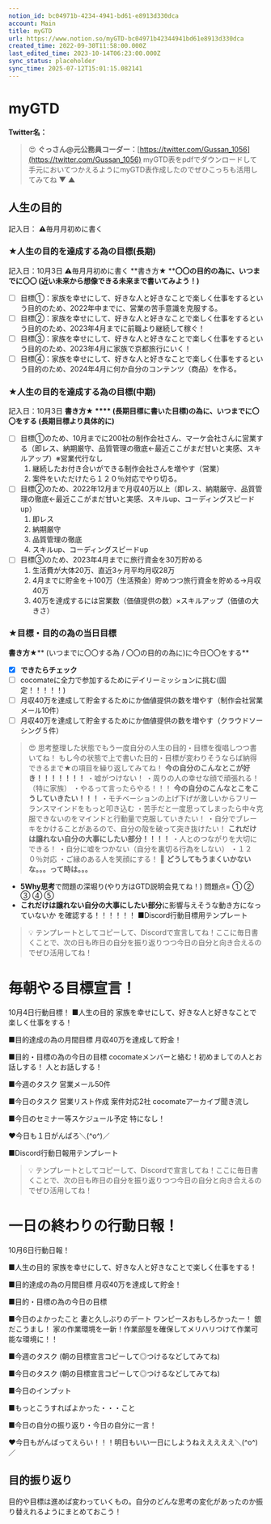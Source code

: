 ```yaml
---
notion_id: bc04971b-4234-4941-bd61-e8913d330dca
account: Main
title: myGTD
url: https://www.notion.so/myGTD-bc04971b42344941bd61e8913d330dca
created_time: 2022-09-30T11:58:00.000Z
last_edited_time: 2023-10-14T06:23:00.000Z
sync_status: placeholder
sync_time: 2025-07-12T15:01:15.082141
---
```

# myGTD

**Twitter名：**
> 😍 **ぐっさん@元公務員コーダー：**[https://twitter.com/Gussan_1056](https://twitter.com/Gussan_1056)
myGTD表をpdfでダウンロードして手元においてつかえるようにmyGTD表作成したのでぜひこっちも活用してみてね
▼
▲
## 人生の目的
記入日：
⚠毎月月初めに書く
### ★人生の目的を達成する為の目標(長期)
記入日：10月3日
⚠毎月月初めに書く
**書き方★   ****〇〇の目的の為に、いつまでに〇〇
(近い未来から想像できる未来まで書いてみよう！)**
- [ ] 目標①：家族を幸せにして、好きな人と好きなことで楽しく仕事をするという目的のため、2022年中までに、営業の苦手意識を克服する。
- [ ] 目標②：家族を幸せにして、好きな人と好きなことで楽しく仕事をするという目的のため、2023年4月までに前職より継続して稼ぐ！
- [ ] 目標③：家族を幸せにして、好きな人と好きなことで楽しく仕事をするという目的のため、2023年4月に家族で京都旅行にいく！
- [ ] 目標④：家族を幸せにして、好きな人と好きなことで楽しく仕事をするという目的のため、2024年4月に何か自分のコンテンツ（商品）を作る。
### ★人生の目的を達成する為の目標(中期)
記入日：10月3日
**書き方★ ****  (長期目標に書いた目標)の為に、いつまでに〇〇をする
(長期目標より具体的に)**
- [ ] 目標①のため、10月までに200社の制作会社さん、マーケ会社さんに営業する（即レス、納期厳守、品質管理の徹底←最近ここがまだ甘いと実感、スキルアップ）※営業代行なし
  1. 継続したお付き合いができる制作会社さんを増やす（営業）
  1. 案件をいただけたら１２０％対応でやり切る。
- [ ] 目標②のため、2022年12月まで月収40万以上（即レス、納期厳守、品質管理の徹底←最近ここがまだ甘いと実感、スキルup、コーディングスピードup）
  1. 即レス
  1. 納期厳守
  1. 品質管理の徹底
  1. スキルup、コーディングスピードup
- [ ] 目標③のため、2023年4月までに旅行資金を30万貯める
  1. 生活費が大体20万、直近3ヶ月平均月収28万
  1. 4月までに貯金を＋100万（生活預金）貯めつつ旅行資金を貯める→月収40万
  1. 40万を達成するには営業数（価値提供の数）×スキルアップ（価値の大きさ）
### ★**目標・目的の為の当日目標**
**書き方★**** (いつまでに〇〇する為 / 〇〇の目的の為に)に今日〇〇をする**
- [x] **できたらチェック**
- [ ] cocomateに全力で参加するためにデイリーミッションに挑む(固定！！！！！)
- [ ] 月収40万を達成して貯金するためにか価値提供の数を増やす（制作会社営業メール10件）
- [ ] 月収40万を達成して貯金するためにか価値提供の数を増やす（クラウドソーシング５件）
> 😍 思考整理した状態でもう一度自分の人生の目的・目標を復唱しつつ書いてね！
もし今の状態で上で書いた目的・目標が変わりそうならば納得できるまで★の項目を繰り返してみてね！
**今の自分のこんなとこが好き！！！！！！！**
・嘘がつけない！
・周りの人の幸せな顔で頑張れる！（特に家族）
・やるって言ったらやる！！！
**今の自分のこんなとこをこうしていきたい！！！**
・モチベーションの上げ下げが激しいからフリーランスマインドをもっと叩き込む
・苦手だと一度思ってしまったら中々克服できないのをマインドと行動量で克服していきたい！
・自分でブレーキをかけることがあるので、自分の殻を破って突き抜けたい！
**これだけは譲れない自分の大事にしたい部分！！！！**
・人とのつながりを大切にできる！
・自分に嘘をつかない（自分を裏切る行為をしない）
・１２０％対応
・ご縁のある人を笑顔にする！
> 🥲 **どうしてもうまくいかないな。。。って時は。。。**
  - **5Why思考**で問題の深堀り(やり方はGTD説明会見てね！)
問題点=
①
②
③
④
⑤
  - **これだけは譲れない自分の大事にしたい部分**に影響与えそうな動き方になっていないか
  を確認する！！！！！！
■Discord行動目標用テンプレート
> 💡 テンプレートとしてコピーして、Discordで宣言してね！ここに毎日書くことで、次の日も昨日の自分を振り返りつつ今日の自分と向き合えるのでぜひ活用してね！
  # 毎朝やる目標宣言！
  10月4日行動目標！
■人生の目的
家族を幸せにして、好きな人と好きなことで楽しく仕事をする！

■目的達成の為の月間目標
月収40万を達成して貯金！

■目的・目標の為の今日の目標
cocomateメンバーと絡む！初めましての人とお話しする！
人とお話しする！

■今週のタスク
営業メール50件

■今日のタスク
営業リスト作成
案件対応2社
cocomateアーカイブ聞き流し

■今日のセミナー等スケジュール予定
特になし！
  
  ♥今日も１日がんばろ＼(^o^)／
  
■Discord行動日報用テンプレート
> 💡 テンプレートとしてコピーして、Discordで宣言してね！ここに毎日書くことで、次の日も昨日の自分を振り返りつつ今日の自分と向き合えるのでぜひ活用してね！
  # 一日の終わりの行動日報！
  10月6日行動日報！

■人生の目的
家族を幸せにして、好きな人と好きなことで楽しく仕事をする！

■目的達成の為の月間目標
月収40万を達成して貯金！

■目的・目標の為の今日の目標

■今日のよかったこと
妻と久しぶりのデート
ワンピースおもしろかったー！
銀だこうまし！
家の作業環境を一新！作業部屋を確保してメリハリつけて作業可能な環境に！！

■今週のタスク
(朝の目標宣言コピーして◎つけるなどしてみてね)

■今日のタスク
(朝の目標宣言コピーして◎つけるなどしてみてね)

■今日のインプット

■もっとこうすればよかった・・・こと

■今日の自分の振り返り・今日の自分に一言！


  ♥今日もがんばってえらい！！！明日もいい一日にしようねえええええ＼(^o^)／
  
## 目的振り返り
目的や目標は進めば変わっていくもの。自分のどんな思考の変化があったのか振り替えれるようにまとめておこう！